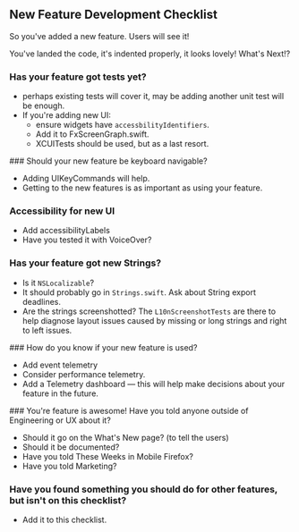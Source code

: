 ## New Feature Development Checklist

So you've added a new feature. Users will see it!

You've landed the code, it's indented properly, it looks lovely! What's Next!?

###  Has your feature got tests yet?

  * perhaps existing tests will cover it, may be adding another unit test will be enough.
  * If you're adding new UI:
    - ensure widgets have `accessbilityIdentifiers`. 
    - Add it to FxScreenGraph.swift.
    - XCUITests should be used, but as a last resort.

### Should your new feature be keyboard navigable?

  * Adding UIKeyCommands will help.
  * Getting to the new features is as important as using your feature.

### Accessibility for new UI

  * Add accessibilityLabels
  * Have you tested it with VoiceOver?

### Has your feature got new Strings?

  * Is it `NSLocalizable`? 
  * It should probably go in `Strings.swift`. Ask about String export deadlines.
  * Are the strings screenshotted? The `L10nScreenshotTests` are there to help diagnose layout issues caused by missing or long strings and right to left issues.

### How do you know if your new feature is used?

  * Add event telemetry
  * Consider performance telemetry.
  * Add a Telemetry dashboard — this will help make decisions about your feature in the future.

### You're feature is awesome! Have you told anyone outside of Engineering or UX about it?

  * Should it go on the What's New page? (to tell the users)
  * Should it be documented?
  * Have you told These Weeks in Mobile Firefox?
  * Have you told Marketing?

### Have you found something you should do for other features, but isn't on this checklist?

  * Add it to this checklist.

